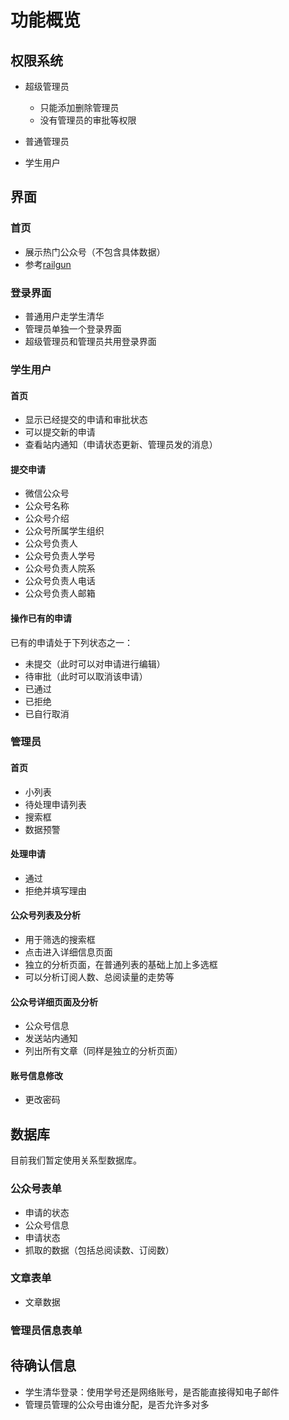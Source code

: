 ﻿
# 功能概览

## 权限系统
  
* 超级管理员
	* 只能添加删除管理员
	* 没有管理员的审批等权限

* 普通管理员
  
* 学生用户

## 界面

### 首页
  
* 展示热门公众号（不包含具体数据）
* 参考[railgun](https://railgun.secoder.net/)
  
### 登录界面
  
* 普通用户走学生清华
* 管理员单独一个登录界面
* 超级管理员和管理员共用登录界面

### 学生用户

#### 首页

* 显示已经提交的申请和审批状态
* 可以提交新的申请
* 查看站内通知（申请状态更新、管理员发的消息）

#### 提交申请

* 微信公众号
* 公众号名称
* 公众号介绍
* 公众号所属学生组织
* 公众号负责人
* 公众号负责人学号
* 公众号负责人院系
* 公众号负责人电话
* 公众号负责人邮箱

#### 操作已有的申请

已有的申请处于下列状态之一：

* 未提交（此时可以对申请进行编辑）
* 待审批（此时可以取消该申请）
* 已通过
* 已拒绝
* 已自行取消

### 管理员

#### 首页

* 小列表
* 待处理申请列表
* 搜索框
* 数据预警

#### 处理申请

* 通过
* 拒绝并填写理由

#### 公众号列表及分析

* 用于筛选的搜索框
* 点击进入详细信息页面
* 独立的分析页面，在普通列表的基础上加上多选框
* 可以分析订阅人数、总阅读量的走势等

#### 公众号详细页面及分析

* 公众号信息
* 发送站内通知
* 列出所有文章（同样是独立的分析页面）
    
#### 账号信息修改

* 更改密码

## 数据库

目前我们暂定使用关系型数据库。

### 公众号表单
    
* 申请的状态
* 公众号信息
* 申请状态
* 抓取的数据（包括总阅读数、订阅数）

### 文章表单

* 文章数据

### 管理员信息表单

## 待确认信息

* 学生清华登录：使用学号还是网络账号，是否能直接得知电子邮件
* 管理员管理的公众号由谁分配，是否允许多对多